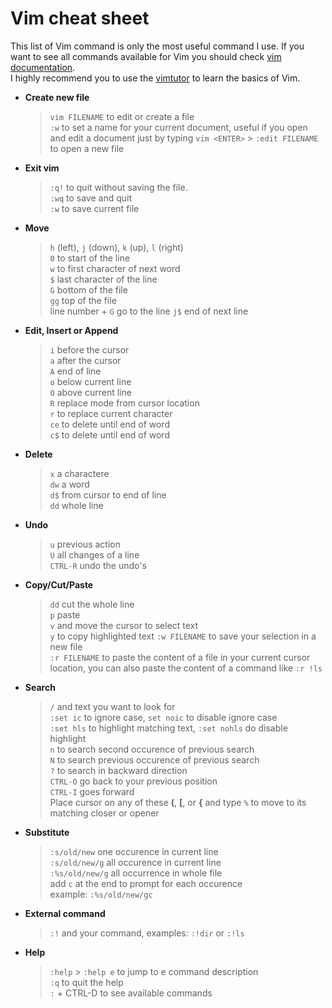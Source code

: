 # Vim cheat sheet

This list of Vim command is only the most useful command I use.
If you want to see all commands available for Vim you should check [vim documentation](https://vimhelp.org/).  
I highly recommend you to use the [vimtutor](https://vimhelp.org/usr_01.txt.html#vimtutor) to learn the basics of Vim.

- **Create new file**
  > `vim FILENAME` to edit or create a file  
  > `:w` to set a name for your current document, useful if you open and edit a document just by typing `vim <ENTER>` > `:edit FILENAME` to open a new file
- **Exit vim**
  > `:q!` to quit without saving the file.  
  > `:wq` to save and quit  
  > `:w` to save current file
- **Move**
  > `h` (left), `j` (down), `k` (up), `l` (right)  
  > `0` to start of the line  
  > `w` to first character of next word  
  > `$` last character of the line  
  > `G` bottom of the file  
  > `gg` top of the file  
  > line number + `G` go to the line
  > `j$` end of next line
- **Edit, Insert or Append**
  > `i` before the cursor  
  > `a` after the cursor  
  > `A` end of line  
  > `o` below current line  
  > `O` above current line  
  > `R` replace mode from cursor location  
  > `r` to replace current character  
  > `ce` to delete until end of word  
  > `c$` to delete until end of word
- **Delete**
  > `x` a charactere  
  > `dw` a word  
  > `d$` from cursor to end of line  
  > `dd` whole line
- **Undo**
  > `u` previous action  
  >  `U` all changes of a line  
  >  `CTRL-R` undo the undo's
- **Copy/Cut/Paste**
  > `dd` cut the whole line  
  > `p` paste  
  > `v` and move the cursor to select text  
  > `y` to copy highlighted text
  > `:w FILENAME` to save your selection in a new file  
  > `:r FILENAME` to paste the content of a file in your current cursor location, you can also paste the content of a command like `:r !ls`
- **Search**
  > `/` and text you want to look for  
  > `:set ic` to ignore case, `set noic` to disable ignore case  
  > `:set hls` to highlight matching text, `:set nohls` do disable highlight  
  > `n` to search second occurence of previous search  
  > `N` to search previous occurence of previous search  
  > `?` to search in backward direction  
  > `CTRL-O` go back to your previous position  
  > `CTRL-I` goes forward  
  > Place cursor on any of these **(**, **[**, or **{** and type `%` to move to its matching closer or opener
- **Substitute**
  > `:s/old/new` one occurence in current line  
  > `:s/old/new/g` all occurence in current line  
  > `:%s/old/new/g` all occurrence in whole file  
  > add `c` at the end to prompt for each occurence  
  > example:
  > `:%s/old/new/gc`
- **External command**
  > `:!` and your command, examples: `:!dir` or `:!ls`
- **Help**
  > `:help` > `:help e` to jump to e command description  
  > `:q` to quit the help  
  > `:` + CTRL-D to see available commands
